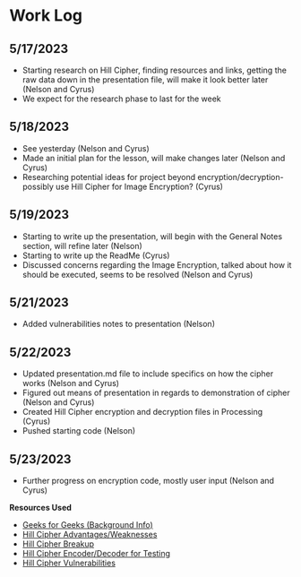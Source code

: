 # Work Log

## 5/17/2023
 - Starting research on Hill Cipher, finding resources and links, getting the raw data down in the presentation file, will make it look better later (Nelson and Cyrus)
 - We expect for the research phase to last for the week

## 5/18/2023
 - See yesterday (Nelson and Cyrus)
 - Made an initial plan for the lesson, will make changes later (Nelson and Cyrus)
 - Researching potential ideas for project beyond encryption/decryption- possibly use Hill Cipher for Image Encryption? (Cyrus)

## 5/19/2023
 - Starting to write up the presentation, will begin with the General Notes section, will refine later (Nelson)
 - Starting to write up the ReadMe (Cyrus)
 - Discussed concerns regarding the Image Encryption, talked about how it should be executed, seems to be resolved (Nelson and Cyrus)

## 5/21/2023
 - Added vulnerabilities notes to presentation (Nelson)

## 5/22/2023
 - Updated presentation.md file to include specifics on how the cipher works (Nelson and Cyrus)
 - Figured out means of presentation in regards to demonstration of cipher (Nelson and Cyrus)
 - Created Hill Cipher encryption and decryption files in Processing (Cyrus)
 - Pushed starting code (Nelson)

## 5/23/2023
- Further progress on encryption code, mostly user input (Nelson and Cyrus)







**Resources Used**  
- [Geeks for Geeks (Background Info)](https://www.geeksforgeeks.org/hill-cipher/)
- [Hill Cipher Advantages/Weaknesses](https://intellipaat.com/blog/what-is-hill-cipher/?US)
- [Hill Cipher Breakup](https://crypto.interactive-maths.com/hill-cipher.html) 
- [Hill Cipher Encoder/Decoder for Testing](https://www.dcode.fr/hill-cipher)
- [Hill Cipher Vulnerabilities](https://www.businessprocessincubator.com/content/what-is-hill-cipher/#:~:text=As%20mentioned%20earlier%2C%20Hill%20Cipher%20has%20a%20proven,follows%20only%20the%20standard%20algebraic%20algorithms%20for%20solutions.)
